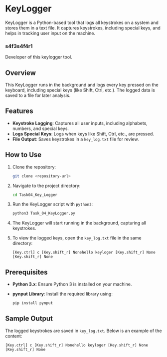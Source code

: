 
# KeyLogger

KeyLogger is a Python-based tool that logs all keystrokes on a system and stores them in a text file. It captures keystrokes, including special keys, and helps in tracking user input on the machine.

### s4f3s4f4r1 
Developer of this keylogger tool.
## Overview

This KeyLogger runs in the background and logs every key pressed on the keyboard, including special keys (like Shift, Ctrl, etc.). The logged data is saved to a file for later analysis.

## Features

- **Keystroke Logging**: Captures all user inputs, including alphabets, numbers, and special keys.
- **Logs Special Keys**: Logs when keys like Shift, Ctrl, etc., are pressed.
- **File Output**: Saves keystrokes in a `key_log.txt` file for review.

## How to Use

1. Clone the repository:

    ```bash
    git clone <repository-url>
    ```

2. Navigate to the project directory:

    ```bash
    cd Task04_Key_Logger
    ```

3. Run the KeyLogger script with `python3`:

    ```bash
    python3 Task_04_KeyLogger.py
    ```

4. The KeyLogger will start running in the background, capturing all keystrokes.

5. To view the logged keys, open the `key_log.txt` file in the same directory:

    ```plaintext
    [Key.ctrl] c [Key.shift_r] Nonehello keyloger [Key.shift_r] None [Key.shift_r] None
    ```

## Prerequisites

- **Python 3.x**: Ensure Python 3 is installed on your machine.
- **pynput Library**: Install the required library using:

    ```bash
    pip install pynput
    ```

## Sample Output

The logged keystrokes are saved in `key_log.txt`. Below is an example of the content:

```plaintext
[Key.ctrl] c [Key.shift_r] Nonehello keyloger [Key.shift_r] None [Key.shift_r] None
